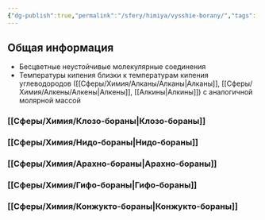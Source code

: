 ```yaml
---
{"dg-publish":true,"permalink":"/sfery/himiya/vysshie-borany/","tags":["Неорганика"]}
---
```


## Общая информация
- Бесцветные неустойчивые молекулярные соединения
- Температуры кипения близки к температурам кипения углеводородов ([[Сферы/Химия/Алканы/Алканы\|Алканы]], [[Сферы/Химия/Алкены/Алкены\|Алкены]], [[Алкины\|Алкины]]) с аналогичной молярной массой
### [[Сферы/Химия/Клозо-бораны\|Клозо-бораны]]
### [[Сферы/Химия/Нидо-бораны\|Нидо-бораны]]
### [[Сферы/Химия/Арахно-бораны\|Арахно-бораны]]

### [[Сферы/Химия/Гифо-бораны\|Гифо-бораны]]

### [[Сферы/Химия/Конжукто-бораны\|Конжукто-бораны]]

